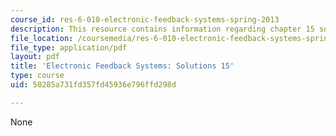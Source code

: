 ```yaml
---
course_id: res-6-010-electronic-feedback-systems-spring-2013
description: This resource contains information regarding chapter 15 solutions.
file_location: /coursemedia/res-6-010-electronic-feedback-systems-spring-2013/50285a731fd357fd45936e796ffd298d_MITRES_6-010S13_sol15.pdf
file_type: application/pdf
layout: pdf
title: 'Electronic Feedback Systems: Solutions 15'
type: course
uid: 50285a731fd357fd45936e796ffd298d

---
```

None